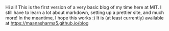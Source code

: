 Hi all! This is the first version of a very basic blog of my time here at MIT. I still have to learn a lot about markdown, setting up a prettier site, and much more! In the meantime, I hope this works :)
It is (at least currently) available at https://maanasharma5.github.io/blog
